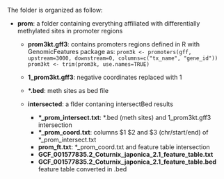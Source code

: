 The folder is organized as follow: 

- **prom**: a folder containing everything affiliated with differentially methylated sites in promoter regions 
	- **prom3kt.gff3**: contains promoters regions defined in R with GenomicFeatures package as:
`prom3k <- promoters(gff, upstream=3000, downstream=0, columns=c("tx_name", "gene_id"))`  
`prom3kt <- trim(prom3k, use.names=TRUE)`
	- **1_prom3kt.gff3**: negative coordinates replaced with 1 
	- **\*.bed**: meth sites as bed file

	- **intersected**: a flder contaning intersectBed results 
		- **\*_prom\_intersect.txt**: *.bed (meth sites) and 1_prom3kt.gff3 intersection 
		- **\*\_prom_coord.txt**: columns $1 $2 and $3 (chr/start/end) of \*_prom\_intersect.txt
		- **prom_ft.txt**:  \*\_prom_coord.txt and feature table intersection 
		- **GCF\_001577835.2\_Coturnix\_japonica_2.1\_feature\_table.txt**
		- **GCF\_001577835.2\_Coturnix\_japonica_2.1\_feature\_table.bed** feature table converted in .bed 

	